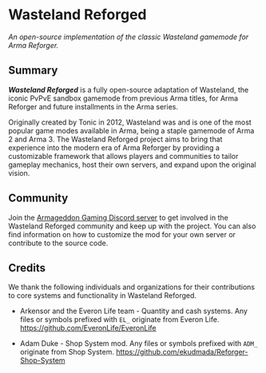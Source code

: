 # Wasteland Reforged

_An open-source implementation of the classic Wasteland gamemode for Arma Reforger._

## Summary

_**Wasteland Reforged**_ is a fully open-source adaptation of Wasteland, the iconic PvPvE sandbox gamemode from previous Arma titles, for Arma Reforger and future installments in the Arma series.

Originally created by Tonic in 2012, Wasteland was and is one of the most popular game modes available in Arma, being a staple gamemode of Arma 2 and Arma 3. The Wasteland Reforged project aims to bring that experience into the modern era of Arma Reforger by providing a customizable framework that allows players and communities to tailor gameplay mechanics, host their own servers, and expand upon the original vision.

## Community

Join the [Armageddon Gaming Discord server](https://discord.gg/6taFAJP) to get involved in the Wasteland Reforged community and keep up with the project. You can also find information on how to customize the mod for your own server or contribute to the source code.

## Credits

We thank the following individuals and organizations for their contributions to core systems and functionality in Wasteland Reforged.

- Arkensor and the Everon Life team - Quantity and cash systems. Any files or symbols prefixed with `EL_` originate from Everon Life.
https://github.com/EveronLife/EveronLife

- Adam Duke - Shop System mod. Any files or symbols prefixed with `ADM_` originate from Shop System.
https://github.com/ekudmada/Reforger-Shop-System
